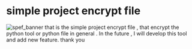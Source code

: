 # simple project encrypt file
![spef_banner](https://user-images.githubusercontent.com/82247446/170692898-15bb9365-1a1d-49aa-89eb-8faf0695cb84.png)
that is the simple project encrypt file , that encrypt the python tool or python file in general . In the future , I will develop this tool and add new feature. thank you   


